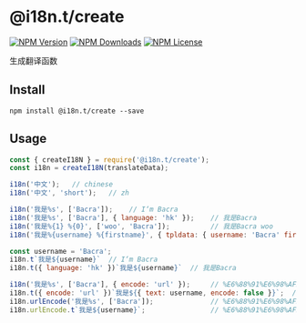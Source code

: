 @i18n.t/create
==============

[![NPM Version][npm-image]][npm-url]
[![NPM Downloads][downloads-image]][npm-url]
[![NPM License][license-image]][npm-url]

生成翻译函数

## Install
```
npm install @i18n.t/create --save
```

## Usage

```javascript
const { createI18N } = require('@i18n.t/create');
const i18n = createI18N(translateData);

i18n('中文');   // chinese
i18n('中文', 'short');   // zh

i18n('我是%s', ['Bacra']);    // I‘m Bacra
i18n('我是%s', ['Bacra'], { language: 'hk' });    // 我是Bacra
i18n('我是%{1} %{0}', ['woo', 'Bacra']);          // 我是Bacra woo
i18n('我是%{username} %{firstname}', { tpldata: { username: 'Bacra' firstname: 'woo' } });  // 我是Bacra woo

const username = 'Bacra';
i18n.t`我是${username}`  // I‘m Bacra
i18n.t({ language: 'hk' })`我是${username}`  // 我是Bacra

i18n('我是%s', ['Bacra'], { encode: 'url' });     // %E6%88%91%E6%98%AFBacra
i18n.t({ encode: 'url' })`我是${{ text: username, encode: false }}`;  // %E6%88%91%E6%98%AFBacra
i18n.urlEncode('我是%s', ['Bacra']);              // %E6%88%91%E6%98%AFBacra
i18n.urlEncode.t`我是${username}`;                // %E6%88%91%E6%98%AFBacra
```


[npm-image]: https://img.shields.io/npm/v/@i18n.t/create.svg
[downloads-image]: https://img.shields.io/npm/dm/@i18n.t/create.svg
[npm-url]: https://www.npmjs.org/package/@i18n.t/create
[license-image]: https://img.shields.io/npm/l/@i18n.t/create.svg
